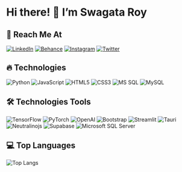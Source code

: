 # Hi there! 👋 I’m Swagata Roy

## 🚀 Reach Me At

[![LinkedIn](https://img.shields.io/badge/-LinkedIn-blue?style=flat-square&logo=Linkedin&logoColor=white&link=https://www.linkedin.com/in/mdsajal/)](https://www.linkedin.com/in/mdsajal/)
[![Behance](https://img.shields.io/badge/-Behance-blue?style=flat-square&logo=Behance&logoColor=white)](https://www.behance.net/mdsajal)
[![Instagram](https://img.shields.io/badge/-Instagram-blue?style=flat-square&logo=Instagram&logoColor=white)](https://www.instagram.com/mdsajal/)
[![Twitter](https://img.shields.io/badge/-Twitter-blue?style=flat-square&logo=Twitter&logoColor=white)](https://twitter.com/mdsajal)

## 🔥 Technologies

![Python](https://img.shields.io/badge/-Python-3776AB?style=flat-square&logo=python&logoColor=white)
![JavaScript](https://img.shields.io/badge/-JavaScript-F7DF1E?style=flat-square&logo=javascript&logoColor=black)
![HTML5](https://img.shields.io/badge/-HTML5-E34F26?style=flat-square&logo=html5&logoColor=white)
![CSS3](https://img.shields.io/badge/-CSS3-1572B6?style=flat-square&logo=css3)
![MS SQL](https://img.shields.io/badge/-MS%20SQL-CC2927?style=flat-square&logo=microsoft-sql-server&logoColor=white)
![MySQL](https://img.shields.io/badge/-MySQL-4479A1?style=flat-square&logo=mysql&logoColor=white)

## 🛠 Technologies Tools

![TensorFlow](https://img.shields.io/badge/-TensorFlow-FF6F00?style=flat-square&logo=tensorflow&logoColor=white)
![PyTorch](https://img.shields.io/badge/-PyTorch-EE4C2C?style=flat-square&logo=pytorch&logoColor=white)
![OpenAI](https://img.shields.io/badge/-OpenAI-412991?style=flat-square&logo=openai&logoColor=white)
![Bootstrap](https://img.shields.io/badge/-Bootstrap-7952B3?style=flat-square&logo=bootstrap&logoColor=white)
![Streamlit](https://img.shields.io/badge/-Streamlit-FF4B4B?style=flat-square&logo=streamlit&logoColor=white)
![Tauri](https://img.shields.io/badge/-Tauri-FFC131?style=flat-square&logo=tauri&logoColor=white)
![Neutralinojs](https://img.shields.io/badge/-Neutralinojs-231F20?style=flat-square&logo=neutralinojs)
![Supabase](https://img.shields.io/badge/-Supabase-3ECF8E?style=flat-square&logo=supabase&logoColor=white)
![Microsoft SQL Server](https://img.shields.io/badge/-Microsoft%20SQL%20Server-CC2927?style=flat-square&logo=microsoft-sql-server&logoColor=white)

## 💻 Top Languages

![Top Langs](https://github-readme-stats.vercel.app/api/top-langs/?username=Swagata-Roy&layout=compact&theme=dark)
